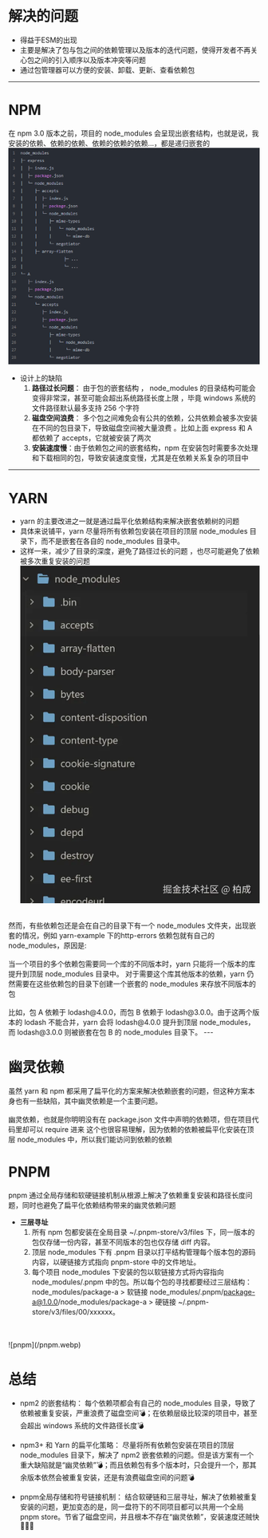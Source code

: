 # 解决的问题
 - 得益于ESM的出现
 - 主要是解决了包与包之间的依赖管理以及版本的迭代问题，使得开发者不再关心包之间的引入顺序以及版本冲突等问题
 - 通过包管理器可以方便的安装、卸载、更新、查看依赖包

---

# NPM
在 npm 3.0 版本之前，项目的 node_modules 会呈现出嵌套结构，也就是说，我安装的依赖、依赖的依赖、依赖的依赖的依赖...，都是递归嵌套的
![npm](/npm.png)
- 设计上的缺陷
    1. **路径过长问题**： 由于包的嵌套结构 ， node_modules 的目录结构可能会变得非常深，甚至可能会超出系统路径长度上限 ，毕竟 windows 系统的文件路径默认最多支持 256 个字符
    2. **磁盘空间浪费**： 多个包之间难免会有公共的依赖，公共依赖会被多次安装在不同的包目录下，导致磁盘空间被大量浪费 。比如上面 express 和 A 都依赖了 accepts，它就被安装了两次
    3. **安装速度慢**：由于依赖包之间的嵌套结构，npm 在安装包时需要多次处理和下载相同的包，导致安装速度变慢，尤其是在依赖关系复杂的项目中

---
    
# YARN
- yarn 的主要改进之一就是通过扁平化依赖结构来解决嵌套依赖树的问题
- 具体来说铺平，yarn 尽量将所有依赖包安装在项目的顶层 node_modules 目录下，而不是嵌套在各自的 node_modules 目录中。
- 这样一来，减少了目录的深度，避免了路径过长的问题 ，也尽可能避免了依赖被多次重复安装的问题
![yarn](/yarn.webp)
<br>
然而，有些依赖包还是会在自己的目录下有一个 node_modules 文件夹，出现嵌套的情况，例如 yarn-example 下的http-errors 依赖包就有自己的 node_modules，原因是:
<br>
<br>
当一个项目的多个依赖包需要同一个库的不同版本时，yarn 只能将一个版本的库提升到顶层 node_modules 目录中。 对于需要这个库其他版本的依赖，yarn 仍然需要在这些依赖包的目录下创建一个嵌套的 node_modules 来存放不同版本的包
<br>
<br>
比如，包 A 依赖于 lodash@4.0.0，而包 B 依赖于 lodash@3.0.0。由于这两个版本的 lodash 不能合并，yarn 会将 lodash@4.0.0 提升到顶层 node_modules，而 lodash@3.0.0 则被嵌套在包 B 的 node_modules 目录下。
---

# 幽灵依赖
虽然 yarn 和 npm 都采用了扁平化的方案来解决依赖嵌套的问题，但这种方案本身也有一些缺陷，其中幽灵依赖是一个主要问题。
<br>
<br>
幽灵依赖，也就是你明明没有在 package.json 文件中声明的依赖项，但在项目代码里却可以 require 进来 这个也很容易理解，因为依赖的依赖被扁平化安装在顶层 node_modules 中，所以我们能访问到依赖的依赖

# PNPM
pnpm 通过全局存储和软硬链接机制从根源上解决了依赖重复安装和路径长度问题，同时也避免了扁平化依赖结构带来的幽灵依赖问题
- **三层寻址**
    1. 所有 npm 包都安装在全局目录 ~/.pnpm-store/v3/files 下，同一版本的包仅存储一份内容，甚至不同版本的包也仅存储 diff 内容。
    2. 顶层 node_modules 下有 .pnpm 目录以打平结构管理每个版本包的源码内容，以硬链接方式指向 pnpm-store 中的文件地址。
    3. 每个项目 node_modules 下安装的包以软链接方式将内容指向 node_modules/.pnpm 中的包。所以每个包的寻找都要经过三层结构：node_modules/package-a > 软链接 node_modules/.pnpm/package-a@1.0.0/node_modules/package-a > 硬链接 ~/.pnpm-store/v3/files/00/xxxxxx。
<br>
<br>
![pnpm](/pnpm.webp)


# 总结
- npm2 的嵌套结构： 每个依赖项都会有自己的 node_modules 目录，导致了依赖被重复安装，严重浪费了磁盘空间💣；在依赖层级比较深的项目中，甚至会超出 windows 系统的文件路径长度💣

- npm3+ 和 Yarn 的扁平化策略： 尽量将所有依赖包安装在项目的顶层 node_modules 目录下，解决了 npm2 嵌套依赖的问题。但是该方案有一个重大缺陷就是“幽灵依赖”💣；而且依赖包有多个版本时，只会提升一个，那其余版本依然会被重复安装，还是有浪费磁盘空间的问题💣

- pnpm全局存储和符号链接机制： 结合软硬链和三层寻址，解决了依赖被重复安装的问题，更加变态的是，同一盘符下的不同项目都可以共用一个全局 pnpm store。节省了磁盘空间，并且根本不存在“幽灵依赖”，安装速度还贼快💪💪💪




